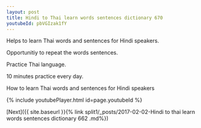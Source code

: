 ```yaml
---
layout: post
title: Hindi to Thai learn words sentences dictionary 670 
youtubeId: pbVGIzak1fY
---
```

 
 
Helps to learn Thai words and sentences for Hindi speakers.

Opportunitiy to repeat the words sentences. 

Practice Thai language. 
 
10 minutes practice every day. 
 
How to learn Thai words and sentences for Hindi speakers 
 
{% include youtubePlayer.html id=page.youtubeId %}
 
 
[Next]({{ site.baseurl }}{% link  split1/_posts/2017-02-02-Hindi to thai learn words sentences dictionary 662 .md%})
 
